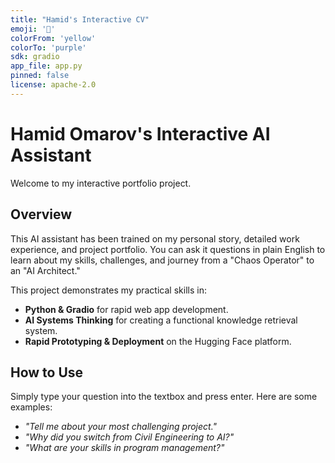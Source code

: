 ```yaml
---
title: "Hamid's Interactive CV"
emoji: '💬'
colorFrom: 'yellow'
colorTo: 'purple'
sdk: gradio
app_file: app.py
pinned: false
license: apache-2.0
---
```


# **Hamid Omarov's Interactive AI Assistant**

Welcome to my interactive portfolio project.

## **Overview**

This AI assistant has been trained on my personal story, detailed work experience, and project portfolio. You can ask it questions in plain English to learn about my skills, challenges, and journey from a "Chaos Operator" to an "AI Architect."

This project demonstrates my practical skills in:
- **Python & Gradio** for rapid web app development.
- **AI Systems Thinking** for creating a functional knowledge retrieval system.
- **Rapid Prototyping & Deployment** on the Hugging Face platform.

## **How to Use**

Simply type your question into the textbox and press enter. Here are some examples:

- *"Tell me about your most challenging project."*
- *"Why did you switch from Civil Engineering to AI?"*
- *"What are your skills in program management?"*